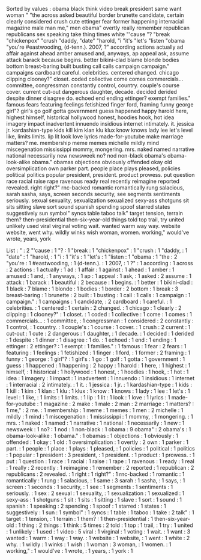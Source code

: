 Sorted by values :
obama black think video break president same want woman " "the across asked beautiful border brunette candidate, certain clearly considered crush cute ettinger fear former happening interracial magazine male man me," men obama" overtly really remember republican republicans sex speaking take thing times white "'cause "? "break "chickenpox" "crush "daddy, "date" "harold, "i "it's "let's "listen "obama "you're #eastwooding, (d-tenn.). 2007, ?" according actions actually ad affair against ahead amber amused and, anyways, ap appeal ask, assume attack barack because begins. better bikini-clad blame blonde bodies bottom breast-baring built busting call calls campaign campaign." campaigns cardboard careful. celebrities. centered changed. chicago clipping clooney?" closet. coded collective come comes commercials... committee, congressman constantly control, country. couple's course cover. current cut-out dangerous daughter, decade. decided derided despite dinner disagree do. echoed end ending ettinger? exempt families." famous fears featuring feelings fetishized finger ford, framing funny george girl"? girl's go golf gotta government guess happened happy harold here, highest himself, historical hollywood honest, hoodies hook, hot idea imagery impact inadvertent innuendo insidious internet intimately. it. jessica jr. kardashian-type kids kill kim klan klu klux know knows lady lee let's level like, limits limits. lip lit look love lyrics made-for-youtube make marriage matters? me. membership meme memes michelle mildly mind miscegenation mississippi mommy, mongering. mrs. naked named narrative national necessarily new newsweek no? nod non-black obama's obama-look-alike obama." obamas objections obviously offended okay old oversimplication own parker part. people place plays pleased, policies political politics popular president, president. product prowess. put question race racial raise rape ravenous ready real recently reimagine reported revealed. right right?" rnc-backed romantic romantically rung salacious, sarah sasha, says, screen seconds security, see segments sentiments seriously. sexual sexuality, sexualization sexualized sexy-ass shotguns sit sits sitting slave sort sound spanish spending spoof starred states suggestively sun symbol" syncs table taboo talk" target tension, terrain them? then-presidential then-six-year-old things told top trail, try united unlikely used viral virginal voting wait. wanted warm way way. website website, went why. wildly winks wish woman, women. working," would've wrote, years, york 

List :
" : 2
"'cause : 1
"? : 1
"break : 1
"chickenpox" : 1
"crush : 1
"daddy, : 1
"date" : 1
"harold, : 1
"i : 1
"it's : 1
"let's : 1
"listen : 1
"obama : 1
"the : 2
"you're : 1
#eastwooding, : 1
(d-tenn.). : 1
2007, : 1
?" : 1
according : 1
across : 2
actions : 1
actually : 1
ad : 1
affair : 1
against : 1
ahead : 1
amber : 1
amused : 1
and, : 1
anyways, : 1
ap : 1
appeal : 1
ask, : 1
asked : 2
assume : 1
attack : 1
barack : 1
beautiful : 2
because : 1
begins. : 1
better : 1
bikini-clad : 1
black : 7
blame : 1
blonde : 1
bodies : 1
border : 2
bottom : 1
break : 3
breast-baring : 1
brunette : 2
built : 1
busting : 1
call : 1
calls : 1
campaign : 1
campaign." : 1
campaigns : 1
candidate, : 2
cardboard : 1
careful. : 1
celebrities. : 1
centered : 1
certain : 2
changed. : 1
chicago : 1
clearly : 2
clipping : 1
clooney?" : 1
closet. : 1
coded : 1
collective : 1
come : 1
comes : 1
commercials... : 1
committee, : 1
congressman : 1
considered : 2
constantly : 1
control, : 1
country. : 1
couple's : 1
course : 1
cover. : 1
crush : 2
current : 1
cut-out : 1
cute : 2
dangerous : 1
daughter, : 1
decade. : 1
decided : 1
derided : 1
despite : 1
dinner : 1
disagree : 1
do. : 1
echoed : 1
end : 1
ending : 1
ettinger : 2
ettinger? : 1
exempt : 1
families." : 1
famous : 1
fear : 2
fears : 1
featuring : 1
feelings : 1
fetishized : 1
finger : 1
ford, : 1
former : 2
framing : 1
funny : 1
george : 1
girl"? : 1
girl's : 1
go : 1
golf : 1
gotta : 1
government : 1
guess : 1
happened : 1
happening : 2
happy : 1
harold : 1
here, : 1
highest : 1
himself, : 1
historical : 1
hollywood : 1
honest, : 1
hoodies : 1
hook, : 1
hot : 1
idea : 1
imagery : 1
impact : 1
inadvertent : 1
innuendo : 1
insidious : 1
internet : 1
interracial : 2
intimately. : 1
it. : 1
jessica : 1
jr. : 1
kardashian-type : 1
kids : 1
kill : 1
kim : 1
klan : 1
klu : 1
klux : 1
know : 1
knows : 1
lady : 1
lee : 1
let's : 1
level : 1
like, : 1
limits : 1
limits. : 1
lip : 1
lit : 1
look : 1
love : 1
lyrics : 1
made-for-youtube : 1
magazine : 2
make : 1
male : 2
man : 2
marriage : 1
matters? : 1
me," : 2
me. : 1
membership : 1
meme : 1
memes : 1
men : 2
michelle : 1
mildly : 1
mind : 1
miscegenation : 1
mississippi : 1
mommy, : 1
mongering. : 1
mrs. : 1
naked : 1
named : 1
narrative : 1
national : 1
necessarily : 1
new : 1
newsweek : 1
no? : 1
nod : 1
non-black : 1
obama : 9
obama" : 2
obama's : 1
obama-look-alike : 1
obama." : 1
obamas : 1
objections : 1
obviously : 1
offended : 1
okay : 1
old : 1
oversimplication : 1
overtly : 2
own : 1
parker : 1
part. : 1
people : 1
place : 1
plays : 1
pleased, : 1
policies : 1
political : 1
politics : 1
popular : 1
president : 3
president, : 1
president. : 1
product : 1
prowess. : 1
put : 1
question : 1
race : 1
racial : 1
raise : 1
rape : 1
ravenous : 1
ready : 1
real : 1
really : 2
recently : 1
reimagine : 1
remember : 2
reported : 1
republican : 2
republicans : 2
revealed. : 1
right : 1
right?" : 1
rnc-backed : 1
romantic : 1
romantically : 1
rung : 1
salacious, : 1
same : 3
sarah : 1
sasha, : 1
says, : 1
screen : 1
seconds : 1
security, : 1
see : 1
segments : 1
sentiments : 1
seriously. : 1
sex : 2
sexual : 1
sexuality, : 1
sexualization : 1
sexualized : 1
sexy-ass : 1
shotguns : 1
sit : 1
sits : 1
sitting : 1
slave : 1
sort : 1
sound : 1
spanish : 1
speaking : 2
spending : 1
spoof : 1
starred : 1
states : 1
suggestively : 1
sun : 1
symbol" : 1
syncs : 1
table : 1
taboo : 1
take : 2
talk" : 1
target : 1
tension, : 1
terrain : 1
them? : 1
then-presidential : 1
then-six-year-old : 1
thing : 2
things : 1
think : 5
times : 2
told : 1
top : 1
trail, : 1
try : 1
united : 1
unlikely : 1
used : 1
video : 5
viral : 1
virginal : 1
voting : 1
wait. : 1
want : 3
wanted : 1
warm : 1
way : 1
way. : 1
website : 1
website, : 1
went : 1
white : 2
why. : 1
wildly : 1
winks : 1
wish : 1
woman : 3
woman, : 1
women. : 1
working," : 1
would've : 1
wrote, : 1
years, : 1
york : 1
